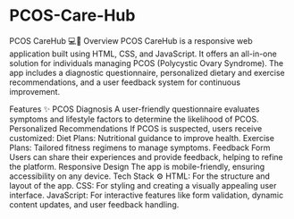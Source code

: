 # PCOS-Care-Hub
PCOS CareHub 💻🌸
Overview
PCOS CareHub is a responsive web application built using HTML, CSS, and JavaScript. It offers an all-in-one solution for individuals managing PCOS (Polycystic Ovary Syndrome). The app includes a diagnostic questionnaire, personalized dietary and exercise recommendations, and a user feedback system for continuous improvement.

Features ✨
PCOS Diagnosis
A user-friendly questionnaire evaluates symptoms and lifestyle factors to determine the likelihood of PCOS.
Personalized Recommendations
If PCOS is suspected, users receive customized:
Diet Plans: Nutritional guidance to improve health.
Exercise Plans: Tailored fitness regimens to manage symptoms.
Feedback Form
Users can share their experiences and provide feedback, helping to refine the platform.
Responsive Design
The app is mobile-friendly, ensuring accessibility on any device.
Tech Stack ⚙️
HTML: For the structure and layout of the app.
CSS: For styling and creating a visually appealing user interface.
JavaScript: For interactive features like form validation, dynamic content updates, and user feedback handling.
